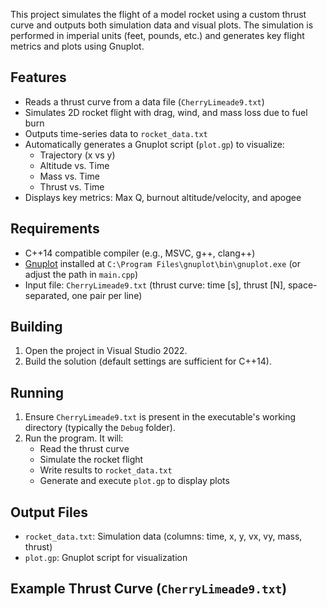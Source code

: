 This project simulates the flight of a model rocket using a custom thrust curve and outputs both simulation data and visual plots. The simulation is performed in imperial units (feet, pounds, etc.) and generates key flight metrics and plots using Gnuplot.

## Features

- Reads a thrust curve from a data file (`CherryLimeade9.txt`)
- Simulates 2D rocket flight with drag, wind, and mass loss due to fuel burn
- Outputs time-series data to `rocket_data.txt`
- Automatically generates a Gnuplot script (`plot.gp`) to visualize:
  - Trajectory (x vs y)
  - Altitude vs. Time
  - Mass vs. Time
  - Thrust vs. Time
- Displays key metrics: Max Q, burnout altitude/velocity, and apogee

## Requirements

- C++14 compatible compiler (e.g., MSVC, g++, clang++)
- [Gnuplot](http://www.gnuplot.info/) installed at `C:\Program Files\gnuplot\bin\gnuplot.exe` (or adjust the path in `main.cpp`)
- Input file: `CherryLimeade9.txt` (thrust curve: time [s], thrust [N], space-separated, one pair per line)

## Building

1. Open the project in Visual Studio 2022.
2. Build the solution (default settings are sufficient for C++14).

## Running

1. Ensure `CherryLimeade9.txt` is present in the executable's working directory (typically the `Debug` folder).
2. Run the program. It will:
   - Read the thrust curve
   - Simulate the rocket flight
   - Write results to `rocket_data.txt`
   - Generate and execute `plot.gp` to display plots

## Output Files

- `rocket_data.txt`: Simulation data (columns: time, x, y, vx, vy, mass, thrust)
- `plot.gp`: Gnuplot script for visualization

## Example Thrust Curve (`CherryLimeade9.txt`)
